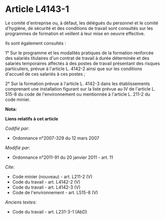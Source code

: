 # Article L4143-1

Le comité d'entreprise ou, à défaut, les délégués du personnel et le comité d'hygiène, de sécurité et des conditions de
travail sont consultés sur les programmes de formation et veillent à leur mise en oeuvre effective. 

Ils sont également consultés : 

1° Sur le programme et les modalités pratiques de la formation renforcée des salariés titulaires d'un contrat de travail à
durée déterminée et des salariés temporaires affectés à des postes de travail présentant des risques particuliers, prévue à
l'article L. 4142-2 ainsi que sur les conditions d'accueil de ces salariés à ces postes ; 

2° Sur la formation prévue à l'article L. 4142-3 dans les établissements comprenant une installation figurant sur la liste
prévue au IV de l'article L. 515-8 du code de l'environnement ou mentionnée à l'article L. 211-2 du code minier.

**Nota:**



**Liens relatifs à cet article**

_Codifié par_:

  - Ordonnance n°2007-329 du 12 mars 2007

_Modifié par_:

  - Ordonnance n°2011-91 du 20 janvier 2011 - art. 11

_Cite_:

  - Code minier (nouveau) - art. L211-2 (V)
  - Code du travail - art. L4142-2 (V)
  - Code du travail - art. L4142-3 (V)
  - Code de l'environnement - art. L515-8 (V)

_Anciens textes_:

  - Code du travail - art. L231-3-1 (AbD)
